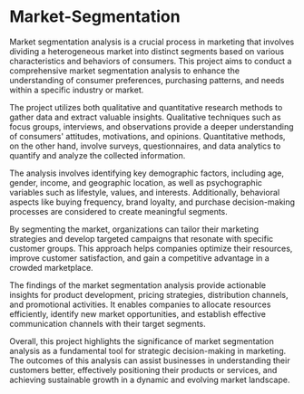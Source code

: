 # Market-Segmentation

Market segmentation analysis is a crucial process in marketing that involves dividing a heterogeneous market into distinct segments based on various characteristics and behaviors of consumers. This project aims to conduct a comprehensive market segmentation analysis to enhance the understanding of consumer preferences, purchasing patterns, and needs within a specific industry or market.

The project utilizes both qualitative and quantitative research methods to gather data and extract valuable insights. Qualitative techniques such as focus groups, interviews, and observations provide a deeper understanding of consumers' attitudes, motivations, and opinions. Quantitative methods, on the other hand, involve surveys, questionnaires, and data analytics to quantify and analyze the collected information.

The analysis involves identifying key demographic factors, including age, gender, income, and geographic location, as well as psychographic variables such as lifestyle, values, and interests. Additionally, behavioral aspects like buying frequency, brand loyalty, and purchase decision-making processes are considered to create meaningful segments.

By segmenting the market, organizations can tailor their marketing strategies and develop targeted campaigns that resonate with specific customer groups. This approach helps companies optimize their resources, improve customer satisfaction, and gain a competitive advantage in a crowded marketplace.

The findings of the market segmentation analysis provide actionable insights for product development, pricing strategies, distribution channels, and promotional activities. It enables companies to allocate resources efficiently, identify new market opportunities, and establish effective communication channels with their target segments.

Overall, this project highlights the significance of market segmentation analysis as a fundamental tool for strategic decision-making in marketing. The outcomes of this analysis can assist businesses in understanding their customers better, effectively positioning their products or services, and achieving sustainable growth in a dynamic and evolving market landscape.
